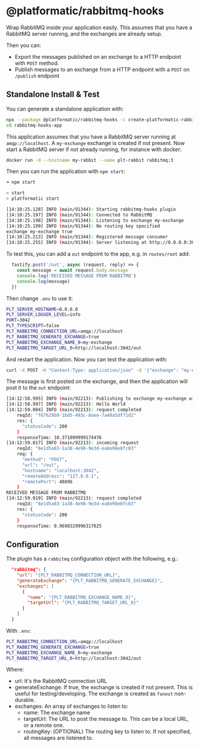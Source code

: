 # @platformatic/rabbitmq-hooks

Wrap RabbitMQ inside your application easily.
This assumes that you have a RabbitMQ server running, and the exchanges are already setup.

Then you can:
- Export the messages published on an exchange to a HTTP endpoint with `POST` method.
- Publish messages to an exchange from a HTTP endpoint with a `POST` on `/publish` endpoint


## Standalone Install & Test

You can generate a standalone application with: 

```bash
npx --package @platformatic/rabbitmq-hooks -c create-platformatic-rabbitmq-hooks
cd rabbitmq-hooks-app
```

This application assumes that you have a RabbitMQ server running at `amqp://localhost`. A `my-exchange` exchange is created if not present.
Now start a RabbitMQ server if not already running, for instance with docker:

```bash
docker run -d --hostname my-rabbit --name plt-rabbit rabbitmq:3

```

Then you can run the application with `npm start`:

```bash
➜ npm start

> start
> platformatic start

[14:10:25.128] INFO (main/91344): Starting rabbitmq-hooks plugin
[14:10:25.197] INFO (main/91344): Connected to RabbitMQ
[14:10:25.198] INFO (main/91344): Listening to exchange my-exchange
[14:10:25.199] INFO (main/91344): No routing key specified
exchange my-exchange true
[14:10:25.213] INFO (main/91344): Registered message consumer
[14:10:25.255] INFO (main/91344): Server listening at http://0.0.0.0:3042
```

To test this, you can add a `out` endpoint to the app, e.g. in `routes/root` add:

```javascript
  fastify.post('/out', async (request, reply) => {
    const message = await request.body.message
    console.log('RECEIVED MESSAGE FROM RABBITMQ')
    console.log(message)
  })
```

Then change `.env` to use it:

```bash
PLT_SERVER_HOSTNAME=0.0.0.0
PLT_SERVER_LOGGER_LEVEL=info
PORT=3042
PLT_TYPESCRIPT=false
PLT_RABBITMQ_CONNECTION_URL=amqp://localhost
PLT_RABBITMQ_GENERATE_EXCHANGE=true
PLT_RABBITMQ_EXCHANGE_NAME_0=my-exchange
PLT_RABBITMQ_TARGET_URL_0=http://localhost:3042/out
```

And restart the application. Now you can test the application with:

```bash
curl -X POST -H "Content-Type: application/json" -d '{"exchange": "my-exchange","message": "Hello World"}' http://localhost:3042/publish
```

The message is first posted on the exchange, and then the application will post it to the `out` endpoint:

```bash
[14:12:58.995] INFO (main/92213): Publishing to exchange my-exchange with routing key undefined
[14:12:58.997] INFO (main/92213): Hello World
[14:12:59.004] INFO (main/92213): request completed
    reqId: "f67629b9-1bd5-493c-8aee-7a48a5df71d2"
    res: {
      "statusCode": 200
    }
    responseTime: 10.371099999174476
[14:12:59.017] INFO (main/92213): incoming request
    reqId: "6e1d5a63-1a38-4e98-9e3d-ea8e98e8fc03"
    req: {
      "method": "POST",
      "url": "/out",
      "hostname": "localhost:3042",
      "remoteAddress": "127.0.0.1",
      "remotePort": 48896
    }
RECEIVED MESSAGE FROM RABBITMQ
[14:12:59.019] INFO (main/92213): request completed
    reqId: "6e1d5a63-1a38-4e98-9e3d-ea8e98e8fc03"
    res: {
      "statusCode": 200
    }
    responseTime: 0.9698329996317625

```

## Configuration

The plugin has a `rabbitmq` configuration object with the following, e.g.:

```json
  "rabbitmq": {
    "url": "{PLT_RABBITMQ_CONNECTION_URL}",
    "generateExchange": "{PLT_RABBITMQ_GENERATE_EXCHANGE}",
    "exchanges": [
      {
        "name": "{PLT_RABBITMQ_EXCHANGE_NAME_0}",
        "targetUrl": "{PLT_RABBITMQ_TARGET_URL_0}"
      }
    ]
  }
```
With `.env`:

```bash
PLT_RABBITMQ_CONNECTION_URL=amqp://localhost
PLT_RABBITMQ_GENERATE_EXCHANGE=true
PLT_RABBITMQ_EXCHANGE_NAME_0=my-exchange
PLT_RABBITMQ_TARGET_URL_0=http://localhost:3042/out
```

Where:
- url: It's the RabbitMQ connection URL
- generateExchange: If true, the exchange is created if not present. This is useful for testing/developing. The exchange is created as `fanout` non-durable.
- exchanges: An array of exchanges to listen to:
    - name: The exchange name
    - targetUrl: The URL to post the message to. This can be a local URL, or a remote one.
    - routingKey: [OPTIONAL} The routing key to listen to. If not specified, all messages are listened to.


